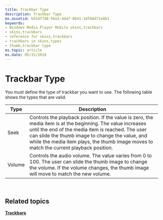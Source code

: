 ```yaml
---
title: Trackbar Type
description: Trackbar Type
ms.assetid: b55df7d8-56e3-4daf-8041-10fb0d71e8b1
keywords:
- Windows Media Player Mobile skins,trackbars
- skins,trackbars
- reference for skins,trackbars
- trackbars in skins,types
- thumb,trackbar type
ms.topic: article
ms.date: 05/31/2018
---
```


# Trackbar Type

You must define the type of trackbar you want to use. The following table shows the types that are valid.



| Type   | Description                                                                                                                                                                                                                                                                                                     |
|--------|-----------------------------------------------------------------------------------------------------------------------------------------------------------------------------------------------------------------------------------------------------------------------------------------------------------------|
| Seek   | Controls the playback position. If the value is zero, the media item is at the beginning. The value increases until the end of the media item is reached. The user can slide the thumb image to change the value, and while the media item plays, the thumb image moves to match the current playback position. |
| Volume | Controls the audio volume. The value varies from 0 to 100. The user can slide the thumb image to change the volume. If the volume changes, the thumb image will move to match the new volume.                                                                                                                   |



 

## Related topics

<dl> <dt>

[**Trackbars**](trackbars.md)
</dt> </dl>

 

 




